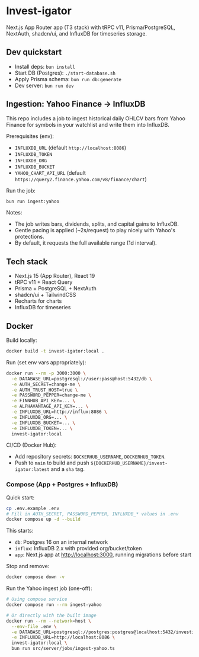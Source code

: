 # Invest-igator

Next.js App Router app (T3 stack) with tRPC v11, Prisma/PostgreSQL, NextAuth, shadcn/ui, and InfluxDB for timeseries storage.

## Dev quickstart

- Install deps: `bun install`
- Start DB (Postgres): `./start-database.sh`
- Apply Prisma schema: `bun run db:generate`
- Dev server: `bun run dev`

## Ingestion: Yahoo Finance → InfluxDB

This repo includes a job to ingest historical daily OHLCV bars from Yahoo Finance for symbols in your watchlist and write them into InfluxDB.

Prerequisites (env):

- `INFLUXDB_URL` (default `http://localhost:8086`)
- `INFLUXDB_TOKEN`
- `INFLUXDB_ORG`
- `INFLUXDB_BUCKET`
- `YAHOO_CHART_API_URL` (default `https://query2.finance.yahoo.com/v8/finance/chart`)

Run the job:

```sh
bun run ingest:yahoo
```

Notes:

- The job writes bars, dividends, splits, and capital gains to InfluxDB.
- Gentle pacing is applied (~2s/request) to play nicely with Yahoo's protections.
- By default, it requests the full available range (1d interval).

## Tech stack

- Next.js 15 (App Router), React 19
- tRPC v11 + React Query
- Prisma + PostgreSQL + NextAuth
- shadcn/ui + TailwindCSS
- Recharts for charts
- InfluxDB for timeseries

## Docker

Build locally:

```sh
docker build -t invest-igator:local .
```

Run (set env vars appropriately):

```sh
docker run --rm -p 3000:3000 \
  -e DATABASE_URL=postgresql://user:pass@host:5432/db \
  -e AUTH_SECRET=change-me \
  -e AUTH_TRUST_HOST=true \
  -e PASSWORD_PEPPER=change-me \
  -e FINNHUB_API_KEY=... \
  -e ALPHAVANTAGE_API_KEY=... \
  -e INFLUXDB_URL=http://influx:8086 \
  -e INFLUXDB_ORG=... \
  -e INFLUXDB_BUCKET=... \
  -e INFLUXDB_TOKEN=... \
  invest-igator:local
```

CI/CD (Docker Hub):

- Add repository secrets: `DOCKERHUB_USERNAME`, `DOCKERHUB_TOKEN`.
- Push to `main` to build and push `${DOCKERHUB_USERNAME}/invest-igator:latest` and a `sha` tag.

### Compose (App + Postgres + InfluxDB)

Quick start:

```sh
cp .env.example .env
# Fill in AUTH_SECRET, PASSWORD_PEPPER, INFLUXDB_* values in .env
docker compose up -d --build
```

This starts:

- `db`: Postgres 16 on an internal network
- `influx`: InfluxDB 2.x with provided org/bucket/token
- `app`: Next.js app at <http://localhost:3000>, running migrations before start

Stop and remove:

```sh
docker compose down -v
```

Run the Yahoo ingest job (one-off):

```sh
# Using compose service
docker compose run --rm ingest-yahoo

# Or directly with the built image
docker run --rm --network=host \
  --env-file .env \
  -e DATABASE_URL=postgresql://postgres:postgres@localhost:5432/investigator \
  -e INFLUXDB_URL=http://localhost:8086 \
  invest-igator:local \
  bun run src/server/jobs/ingest-yahoo.ts
```
